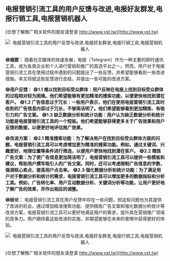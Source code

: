 ## **电报营销引流工具的用户反馈与改进,电报好友群发,电报行销工具,电报营销机器人**

[😍想了解推广相关软件的朋友请登录 http://www.vst.tw](http://www.vst.tw)

 <center><img src="https://vst.tw/MP4/tuiguang/png/3.png" alt="电报营销引流工具的用户反馈与改进,电报好友群发,电报行销工具,电报营销机器人"></center>

**😄摘要：**
随着社交媒体的快速发展，电报（Telegram）作为一种主要的即时通讯工具，成为各类企业和个人进行营销和推广的首选平台之一。然而，用户对于电报营销引流工具在使用过程中遇到的问题提出了一些反馈，并希望能够看到一些改进措施。本文将就这些反馈进行总结，并提出一些可能的改进方案。

**😄用户反馈：**
**😄1.1 难以找到目标受众群体：用户反映在电报上找到目标受众群体的过程相对较为困难。他们希望能够有更加精准的搜索功能，以便更快地找到潜在客户。**
**😄1.2 广告信息过于冗长：一些用户表示，他们在使用电报营销引流工具时收到的广告信息内容过于冗长，不够简洁明了。他们希望能够看到更加精炼、有吸引力的广告文案。**
**😄1.3 缺乏数据分析和统计功能：用户认为缺乏数据分析和统计功能是电报营销引流工具的一个短板。他们希望能够获得更多关于广告效果和用户反馈的数据，以便更好地评估推广效果。**

**😄改进方案：**
**😄2.1 精准搜索功能：为了解决用户在找到目标受众群体方面的问题，电报营销引流工具可以考虑增加更为精准的搜索功能。例如，通过关键词、兴趣爱好、地理位置等条件进行筛选，以便用户更快地找到潜在客户。**
**😄2.2 精炼广告文案：为了使广告信息更加简洁明了，电报营销引流工具可以提供一些模板和建议，帮助用户撰写吸引人的广告文案。同时，还可以考虑限制广告信息的字数，强调核心卖点，提高用户点击率。**
**😄2.3 强化数据分析和统计功能：为了满足用户对于数据分析和统计的需求，电报营销引流工具可以增加更多的数据指标和分析工具。例如，广告转化率、用户互动数据分析、关键词分析等功能，让用户更好地了解广告的效果，并作出相应的调整。**

**😄结论：**
电报营销引流工具在用户反馈中存在一些问题，但这些问题也为其提供了改进的机会。通过增加精准搜索功能、提供精炼广告文案和强化数据分析统计等改进方案，电报营销引流工具可以更好地满足用户的需求，提升其在营销推广领域的竞争力。用户期待着这些改进的实施，并期望能够在未来的使用中获得更好的体验。

 <center><img src="https://vst.tw/MP4/tuiguang/png/0.png" alt="电报营销引流工具的用户反馈与改进,电报好友群发,电报行销工具,电报营销机器人"></center>

[😍想了解推广相关软件的朋友请登录 http://www.vst.tw](http://www.vst.tw)



